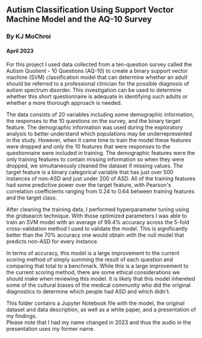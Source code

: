 ## Autism Classification Using Support Vector Machine Model and the AQ-10 Survey   

### By KJ MoChroi
#### April 2023

For this project I used data collected from a ten-question survey called the Autism Quotient - 10 Questions (AQ-10) to create a binary support vector machine (SVM) classification model that can determine whether an adult should be referred to a professional clinician for the possible diagnosis of autism spectrum disorder. This investigation can be used to determine whether this short questionnaire is adequate in identifying such adults or whether a more thorough approach is needed.  

The data consists of 20 variables including some demographic information, the responses to the 10 questions on the survey, and the binary target feature. The demographic information was used during the exploratory analysis to better understand which populations may be underrepresented in the study. However, when it came time to train the model these features were dropped and only the 10 features that were responses to the questionnaire were included in training. The demographic features were the only training features to contain missing information so when they were dropped, we simultaneously cleaned the dataset if missing values. The target feature is a binary categorical variable that has just over 500 instances of non-ASD and just under 200 of ASD. All of the training features had some predictive power over the target feature, with Pearson's correlation coefficients ranging from 0.24 to 0.64 between training features and the target class.

After cleaning the training data, I performed hyperparameter tuning using the gridsearch technique. With those optimized parameters I was able to train an SVM model with an average of 99.4% accuracy across the 5-fold cross-validation method I used to validate the model. This is significantly better than the 70% accuracy one would obtain with the null model that predicts non-ASD for every instance.

In terms of accuracy, this model is a large improvement to the current scoring method of simply summing the result of each question and comparing that total to a benchmark. While this is a large improvement to the current scoring method, there are some ethical considerations we should make when reviewing this model. It is likely that this model inhereted some of the cultural biases of the medical community who did the original diagnostics to determine which people had ASD and which didn't.

This folder contains a Jupyter Notebook file with the model, the original dataset and data description, as well as a white paper, and a presentation of my findings.  
Please note that I had my name changed in 2023 and thus the audio in the presentation uses my former name.
